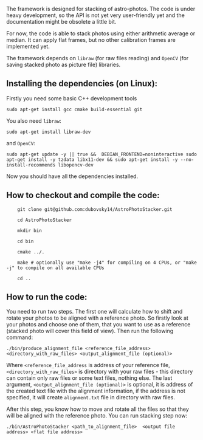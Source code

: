 The framework is designed for stacking of astro-photos.
The code is under heavy development, so the API is not yet very user-friendly yet and the documentation might be obsolete a little bit.

For now, the code is able to stack photos using either arithmetic average or median.
It can apply flat frames, but no other calibration frames are implemented yet.

The framework depends on ```libraw``` (for raw files reading) and ```OpenCV``` (for saving stacked photo as picture file) libraries.

Installing the dependencies (on Linux):
---------------------------------------

Firstly you need some basic C++ development tools

```
sudo apt-get install gcc cmake build-essential git
```

You also need ```libraw```:

```
sudo apt-get install libraw-dev
```

and ```OpenCV```:

```
sudo apt-get update -y || true &&  DEBIAN_FRONTEND=noninteractive sudo apt-get install -y tzdata libx11-dev && sudo apt-get install -y --no-install-recommends libopencv-dev
```


Now you should have all the dependencies installed.


How to checkout and compile the code:
--------------------------------------

```
    git clone git@github.com:dubovsky14/AstroPhotoStacker.git

    cd AstroPhotoStacker

    mkdir bin

    cd bin

    cmake ../.

    make # optionally use "make -j4" for compiling on 4 CPUs, or "make -j" to compile on all available CPUs

    cd ..
```

How to run the code:
--------------------

You need to run two steps. The first one will calculate how to shift and rotate your photos to be aligned with a reference photo.
So firstly look at your photos and choose one of them, that you want to use as a reference (stacked photo will cover this field of view).
Then run the following command:

```
./bin/produce_alignment_file <reference_file_address> <directory_with_raw_files> <output_alignment_file (optional)>
```

Where ```<reference_file_address``` is address of your reference file,
```<directory_with_raw_files>``` is directory with your raw files - this directory can contain only raw files or some text files, nothing else.
The last argument, ```<output_alignment_file (optional)>``` is optional, it is address of the created text file with the alignment information,
if the address is not specified, it will create ```alignment.txt``` file in directory with raw files.

After this step, you know how to move and rotate all the files so that they will be aligned with the reference photo. You can run stacking step now:

```
./bin/AstroPhotoStacker <path_to_alignment_file>  <output file address> <flat file address>
```



